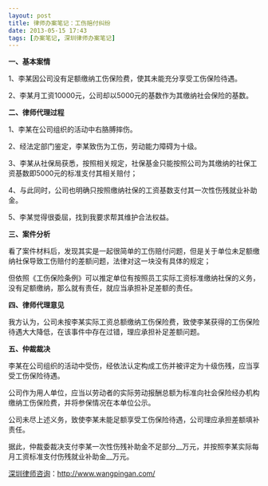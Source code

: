 ```yaml
---
layout: post
title: 律师办案笔记：工伤赔付纠纷
date: 2013-05-15 17:43
tags: [办案笔记, 深圳律师办案笔记]
---
```

<strong>一、基本案情</strong>

1、李某因公司没有足额缴纳工伤保险费，使其未能充分享受工伤保险待遇。

2、李某月工资10000元，公司却以5000元的基数作为其缴纳社会保险的基数。

<strong>二、律师代理过程</strong>

1、李某在公司组织的活动中右胳膊摔伤。

2、经法定部门鉴定，李某致伤为工伤，劳动能力障碍为十级。

3、李某从社保局获悉，按照相关规定，社保基金只能按照公司为其缴纳的社保工资基数即5000元的标准支付其相关赔付；

4、与此同时，公司也明确只按照缴纳社保的工资基数支付其一次性伤残就业补助金。

5、李某觉得很委屈，找到我要求帮其维护合法权益。

<strong>三、案件分析</strong>

看了案件材料后，发现其实是一起很简单的工伤赔付问题，但是关于单位未足额缴纳社保导致工伤赔付的差额问题，法律对这一块没有具体的规定；

但依照《工伤保险条例》可以推定单位有按照员工实际工资标准缴纳社保的义务，没有足额缴纳，那么就有责任，就应当承担补足差额的责任。

<strong>四、律师代理意见</strong>

我方认为，公司未按李某实际工资总额缴纳工伤保险费，致使李某获得的工伤保险待遇大大降低，在该事件中存在过错，理应承担补足差额问题。

<strong>五、仲裁裁决</strong>

李某在公司组织的活动中受伤，经依法认定构成工伤并被评定为十级伤残，应当享受工伤保险待遇。

公司作为用人单位，应当以劳动者的实际劳动报酬总额为标准向社会保险经办机构缴纳工伤保险费，并将参保情况在本单位公示。

公司未尽上述义务，致使李某未能足额享受工伤保险待遇，公司理应承担差额填补责任。

据此，仲裁委裁决支付李某一次性伤残补助金不足部分__万元，并按照李某实际每月工资标准支付伤残就业补助金__万元。

<a href="http://www.wangpingan.com/">深圳律师咨询</a>：<a href="http://www.wangpingan.com/">http://www.wangpingan.com/</a>

